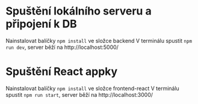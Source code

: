 # Spuštění lokálního serveru a připojení k DB

Nainstalovat balíčky `npm install` ve složce backend
V terminálu spustit `npm run dev`, server běží na http://localhost:5000/

# Spuštění React appky

Nainstalovat balíčky `npm install` ve složce frontend-react
V terminálu spustit `npm run start`, server běží na http://localhost:3000/
